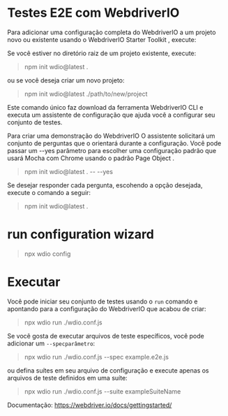 # Testes E2E com WebdriverIO

Para adicionar uma configuração completa do WebdriverIO a um projeto novo ou existente usando o WebdriverIO Starter Toolkit , execute:

Se você estiver no diretório raiz de um projeto existente, execute:

> npm init wdio@latest .

ou se você deseja criar um novo projeto:

> npm init wdio@latest ./path/to/new/project

Este comando único faz download da ferramenta WebdriverIO CLI e executa um assistente de configuração que ajuda você a configurar seu conjunto de testes.

Para criar uma demonstração do WebdriverIO O assistente solicitará um conjunto de perguntas que o orientará durante a configuração. Você pode passar um --yes parâmetro para escolher uma configuração padrão que usará Mocha com Chrome usando o padrão Page Object .

> npm init wdio@latest . -- --yes

Se desejar responder cada pergunta, escohendo a opção desejada, execute o comando a seguir:

> npm init wdio@latest .

# run configuration wizard

> npx wdio config

# Executar 

Você pode iniciar seu conjunto de testes usando o `run` comando e apontando para a configuração do WebdriverIO que acabou de criar:

> npx wdio run ./wdio.conf.js

Se você gosta de executar arquivos de teste específicos, você pode adicionar um `--specparâmetro`:

> npx wdio run ./wdio.conf.js --spec example.e2e.js

ou defina suítes em seu arquivo de configuração e execute apenas os arquivos de teste definidos em uma suíte:

> npx wdio run ./wdio.conf.js --suite exampleSuiteName

Documentação: https://webdriver.io/docs/gettingstarted/